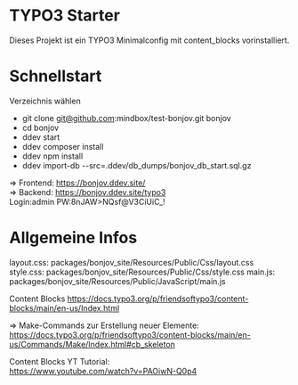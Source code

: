 # TYPO3 Starter

Dieses Projekt ist ein TYPO3 Minimalconfig mit content_blocks vorinstalliert.  

# Schnellstart

Verzeichnis wählen
- git clone git@github.com:mindbox/test-bonjov.git bonjov
- cd bonjov
- ddev start
- ddev composer install
- ddev npm install
- ddev import-db --src=.ddev/db_dumps/bonjov_db_start.sql.gz

=> Frontend: https://bonjov.ddev.site/  
=> Backend: https://bonjov.ddev.site/typo3  
Login:admin PW:8nJAW>NQsf@V3CiUiC_!

# Allgemeine Infos

layout.css: packages/bonjov_site/Resources/Public/Css/layout.css
style.css: packages/bonjov_site/Resources/Public/Css/style.css
main.js: packages/bonjov_site/Resources/Public/JavaScript/main.js

Content Blocks
https://docs.typo3.org/p/friendsoftypo3/content-blocks/main/en-us/Index.html

=> Make-Commands zur Erstellung neuer Elemente:  
https://docs.typo3.org/p/friendsoftypo3/content-blocks/main/en-us/Commands/Make/Index.html#cb_skeleton

Content Blocks YT Tutorial:  
https://www.youtube.com/watch?v=PAOiwN-Q0p4